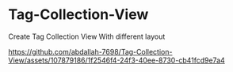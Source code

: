 # Tag-Collection-View
Create Tag Collection View With different layout


https://github.com/abdallah-7698/Tag-Collection-View/assets/107879186/1f2546f4-24f3-40ee-8730-cb41fcd9e7a4

